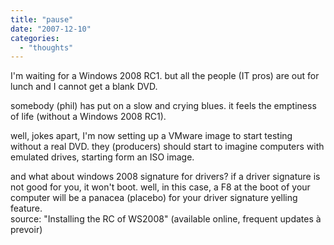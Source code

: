 ```yaml
---
title: "pause"
date: "2007-12-10"
categories: 
  - "thoughts"
---
```


I'm waiting for a Windows 2008 RC1. but all the people (IT pros) are out for lunch and I cannot get a blank DVD.  
  
somebody (phil) has put on a slow and crying blues. it feels the emptiness of life (without a Windows 2008 RC1).  
  
well, jokes apart, I'm now setting up a VMware image to start testing without a real DVD. they (producers) should start to imagine computers with emulated drives, starting form an ISO image.  
  
and what about windows 2008 signature for drivers? if a driver signature is not good for you, it won't boot. well, in this case, a F8 at the boot of your computer will be a panacea (placebo) for your driver signature yelling feature.  
source: "Installing the RC of WS2008" (available online, frequent updates à prevoir)
